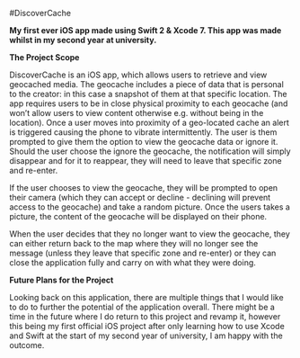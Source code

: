 #DiscoverCache

<b> My first ever iOS app made using Swift 2 & Xcode 7. This app was made whilst in my second year at university. </b>

<b> The Project Scope </b>

DiscoverCache is an iOS app, which allows users to retrieve and view geocached media. The geocache includes a piece of data that is personal to the creator: in this case a snapshot of them at that specific location. The app requires users to be in close physical proximity to each geocache (and won’t allow users to view content otherwise e.g. without being in the location). Once a user moves into proximity of a geo-located cache an alert is triggered causing the phone to vibrate intermittently. The user is them prompted to give them the option to view the geocache data or ignore it. Should the user choose the ignore the geocache, the notification will simply disappear and for it to reappear, they will need to leave that specific zone and re-enter. 

If the user chooses to view the geocache, they will be prompted to open their camera (which they can accept or decline - declining will prevent access to the geocache) and take a random picture. Once the users takes a picture, the content of the geocache will be displayed on their phone. 

When the user decides that they no longer want to view the geocache, they can either return back to the map where they will no longer see the message (unless they leave that specific zone and re-enter) or they can close the application fully and carry on with what they were doing.

<b> Future Plans for the Project </b>


Looking back on this application, there are multiple things that I would like to do to further the potential of the application overall. There might be a time in the future where I do return to this project and revamp it, however this being my first official iOS project after only learning how to use Xcode and Swift at the start of my second year of university, I am happy with the outcome.

